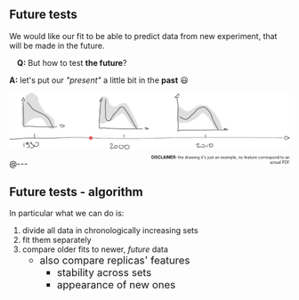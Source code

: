 ## Future tests

We would like our fit to be able to predict data from <span class="hlight
blue">new experiment</span>, that will be <span class="hlight blue">made in the
future</span>.

<p style="margin: 1em">
  <strong>Q:</strong> But how to <span class="hlight green">test <strong class="txtclr green">the future</strong></span>?
</p>

<strong>A:</strong> let's put our <em class="txtclr red">"present"</em> a
little bit in the <strong class="txtclr yellow">past</strong> 😃

<div>
  <img src="assets/future-tests.png" alt="Future tests">
  <p style="text-align: right; font-size:0.5em; width: 50%; float: right">
  <strong>DISCLAIMER:</strong> the drawing it's just an example, no feature
  correspond to an actual PDF
  </p>
</div>

@---

## Future tests - algorithm

In particular what we can do is:

<ol>
  <li>
  divide <span class="txtclr red">all data</span> in <span class="txtclr
  red"> chronologically increasing</span> sets
  </li>
  <li>
  fit them separately
  </li>
  <li>
  <span class="hlight blue">compare</span> <span class="txtclr
  yellow">older</span> fits to <span class="txtclr yellow">newer, <em>future</em></span> data
  <ul style="font-size: 1.3em">
    <li>
    also compare replicas' <span class="txtclr yellow">features</span>
    <ul>
      <li><span class="txtclr green">stability</span> across sets</li>
      <li><span class="txtclr green">appearance</span> of new ones</li>
    </ul>
    </li>
  </ul>
  </li>
</ol>
